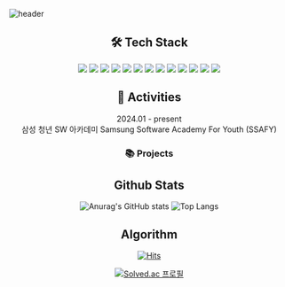 ![header](https://capsule-render.vercel.app/api?type=waving&color=timeGradient&text=Hi!%20I'm%20Dayoung%20Lee.%20👋&animation=twinkling&fontSize=35&fontAlignY=40&fontAlign=25&height=200)
##

<div align="center">

## 🛠 Tech Stack

<img src="https://img.shields.io/badge/Vue.js-4FC08D?style=flat-square&logo=Vue.js&logoColor=white"> <img src="https://img.shields.io/badge/React-20232A?style=flat-square&logo=React&logoColor=61DAFB"> <img src="https://img.shields.io/badge/HTML5-E34F26?style=flat-square&logo=HTML5&logoColor=white"> <img src="https://img.shields.io/badge/CSS3-1572B6?style=flat-square&logo=CSS3&logoColor=white"> <img src="https://img.shields.io/badge/JavaScript-F7DF1E?style=flat-square&logo=JavaScript&logoColor=black"> <img src="https://img.shields.io/badge/Tailwind_CSS-38B2AC?style=flat-square&logo=Tailwind-CSS&logoColor=white"> <img src="https://img.shields.io/badge/Redux-593D88?style=flat-square&logo=Redux&logoColor=white"> <img src="https://img.shields.io/badge/TypeScript-3178C6?style=flat-square&logo=TypeScript&logoColor=white">
<img src="https://img.shields.io/badge/Git-F05032?style=flat-square&logo=Git&logoColor=white"> <img src="https://img.shields.io/badge/GitHub-181717?style=flat-square&logo=GitHub&logoColor=white"> <img src="https://img.shields.io/badge/GitLab-FC6D26?style=flat-square&logo=GitLab&logoColor=white"> <img src="https://img.shields.io/badge/Jira-0052CC?style=flat-square&logo=Jira&logoColor=white"> <img src="https://img.shields.io/badge/Notion-000000?style=flat-square&logo=Notion&logoColor=white">

## 💼 Activities
2024.01 - present   
삼성 청년 SW 아카데미
Samsung Software Academy For Youth (SSAFY)


### 📚 Projects


## Github Stats

 ![Anurag's GitHub stats](https://github-readme-stats.vercel.app/api?username=2dayoung&show_icons=true&theme=dracula)
![Top Langs](https://github-readme-stats.vercel.app/api/top-langs/?username=2dayoung&layout=compact)

## Algorithm
 
[![Hits](https://hits.seeyoufarm.com/api/count/incr/badge.svg?url=https%3A%2F%2Fgithub.com%2F2dayoung%2Fhit-counter&count_bg=%2379C83D&title_bg=%23555555&icon=&icon_color=%23E7E7E7&title=hits&edge_flat=false)](https://hits.seeyoufarm.com)


<!-- [![Solved.ac
프로필](http://mazassumnida.wtf/api/generate_badge?boj=qwrt1245)](https://solved.ac/qwrt1245) -->
[![Solved.ac 
프로필](http://mazassumnida.wtf/api/mini/generate_badge?boj=qwrt1245)](https://solved.ac/qwrt1245)


</div>

 
